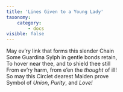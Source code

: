 ```yaml
---
title: 'Lines Given to a Young Lady'
taxonomy:
    category:
        - docs
visible: false
---
```


May ev’ry link that forms this slender Chain  
Some Guardina Sylph in gentle bonds retain,  
To hover near thee, and to shield thee still  
From ev’ry harm, from e’en the *thought* of ill!  
So may this Circlet dearest Maiden prove  
Symbol of *Union*, *Purity*, and *Love!*